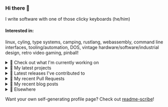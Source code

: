### Hi there 👋

I write software with one of those clicky keyboards (he/him)

#### Interested in:
linux, cyling, type systems, camping, rustlang, webassembly, command line interfaces, tooling/automation, DOS, vintage hardware/software/industrial design, retro video gaming, pinball!

<details><summary>👀 Check out what I'm currently working on</summary><br />

- [rickycodes/card](https://github.com/rickycodes/card) - npx business card built with rust targeting wasm (3 days ago)
- [MetaMask/metamask-mobile](https://github.com/MetaMask/metamask-mobile) - Mobile web browser providing access to websites that use the Ethereum blockchain (5 days ago)
- [MetaMask/controllers](https://github.com/MetaMask/controllers) - Collection of platform-agnostic modules for creating secure data models for cryptocurrency wallets (2 weeks ago)
- [MetaMask/action-npm-publish](https://github.com/MetaMask/action-npm-publish) - GitHub Action to publish to NPM (2 weeks ago)
- [rickycodes/pve-no-subscription](https://github.com/rickycodes/pve-no-subscription) - Proxmox VE No-Subscription Removal (3 weeks ago)
</details>

<details><summary>🌱 My latest projects</summary><br />

- [rickycodes/kitties](https://github.com/rickycodes/kitties) - micro site to browse CryptoKitties
- [rickycodes/pve-no-subscription](https://github.com/rickycodes/pve-no-subscription) - Proxmox VE No-Subscription Removal
- [rickycodes/ftse-rs](https://github.com/rickycodes/ftse-rs) - scrape and filter hl.co.uk market summaries
- [rickycodes/card](https://github.com/rickycodes/card) - npx business card built with rust targeting wasm
- [rickycodes/dat-proxy-browser](https://github.com/rickycodes/dat-proxy-browser) - Rough sketch of a decentralised (supporting DAT) mobile web browser built with react-native
</details>

<details><summary>🔭 Latest releases I've contributed to</summary><br />

- [rickycodes/card](https://github.com/rickycodes/card) ([v1.6.2](https://github.com/rickycodes/card/releases/tag/v1.6.2), 3 days ago) - npx business card built with rust targeting wasm
- [MetaMask/metamask-extension](https://github.com/MetaMask/metamask-extension) ([v10.15.0](https://github.com/MetaMask/metamask-extension/releases/tag/v10.15.0), 4 days ago) - :globe_with_meridians: :electric_plug: The MetaMask browser extension enables browsing Ethereum blockchain enabled websites
- [MetaMask/controllers](https://github.com/MetaMask/controllers) ([v30.0.0](https://github.com/MetaMask/controllers/releases/tag/v30.0.0), 5 days ago) - Collection of platform-agnostic modules for creating secure data models for cryptocurrency wallets
- [MetaMask/metamask-mobile](https://github.com/MetaMask/metamask-mobile) ([v5.2.0](https://github.com/MetaMask/metamask-mobile/releases/tag/v5.2.0), 6 days ago) - Mobile web browser providing access to websites that use the Ethereum blockchain
- [MetaMask/action-npm-publish](https://github.com/MetaMask/action-npm-publish) ([v1.1.0](https://github.com/MetaMask/action-npm-publish/releases/tag/v1.1.0), 2 weeks ago) - GitHub Action to publish to NPM
</details>

<details><summary>🔨 My recent Pull Requests</summary><br />

- [Get added subtitles working](https://github.com/MetaMask/metamask-mobile/pull/4478) on [MetaMask/metamask-mobile](https://github.com/MetaMask/metamask-mobile) (5 days ago)
- [Bring in subtitles from crowdin](https://github.com/MetaMask/metamask-mobile/pull/4477) on [MetaMask/metamask-mobile](https://github.com/MetaMask/metamask-mobile) (5 days ago)
- [remove secret_phrase_video_subtitle key](https://github.com/MetaMask/metamask-mobile/pull/4474) on [MetaMask/metamask-mobile](https://github.com/MetaMask/metamask-mobile) (5 days ago)
- [WIP monorepo](https://github.com/MetaMask/action-npm-publish/pull/5) on [MetaMask/action-npm-publish](https://github.com/MetaMask/action-npm-publish) (2 weeks ago)
- [Add dry run publish just before actual publish](https://github.com/MetaMask/controllers/pull/842) on [MetaMask/controllers](https://github.com/MetaMask/controllers) (2 weeks ago)
</details>

<details><summary>📜 My recent blog posts</summary><br />

- [Publishing my Website to the peer-to-peer Web](//ricky.codes/blog/posts/publishing-to-the-peer-to-peer-web/) (3 years ago)
</details>

<details><summary>🔗 Elsewhere</summary><br />

- Web: https://ricky.codes
- Twitter: https://twitter.com/rickycodes
- Blog: https://ricky.codes/blog
</details>

Want your own self-generating profile page? Check out [readme-scribe](https://github.com/muesli/readme-scribe)!

